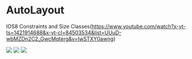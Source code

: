 # AutoLayout
IOS8 Constraints and Size Classes(https://www.youtube.com/watch?x-yt-ts=1421914688&x-yt-cl=84503534&list=UUuD-wbMZDn2C2_GwcMqterg&v=IwSTXY0awng)

![](http://i.imgur.com/S6cG0Qz.png)
![](http://i.imgur.com/bN7sBhT.png)
![](http://i.imgur.com/gm1aBqh.png)

